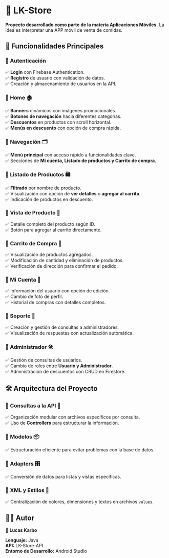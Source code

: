 # 📱 LK-Store

**Proyecto desarrollado como parte de la materia Aplicaciones Móviles.**
La idea es interpretar una APP móvil de venta de comidas.

## 🚀 Funcionalidades Principales

### 🔹 Autenticación
✅ **Login** con Firebase Authentication.  
✅ **Registro** de usuario con validación de datos.  
✅ Creación y almacenamiento de usuarios en la API.

### 🔹 Home 🏠
✅ **Banners** dinámicos con imágenes promocionales.  
✅ **Botones de navegación** hacia diferentes categorías.  
✅ **Descuentos** en productos con scroll horizontal.  
✅ **Menús en descuento** con opción de compra rápida.

### 🔹 Navegación 🗂️
✅ **Menú principal** con acceso rápido a funcionalidades clave.  
✅ Secciones de **Mi cuenta, Listado de productos y Carrito de compra**.

### 🔹 Listado de Productos 🛍️
✅ **Filtrado** por nombre de producto.  
✅ Visualización con opción de **ver detalles** o **agregar al carrito**.  
✅ Indicación de productos en descuento.

### 🔹 Vista de Producto 🔎
✅ Detalle completo del producto según ID.  
✅ Botón para agregar al carrito directamente.

### 🔹 Carrito de Compra 🛒
✅ Visualización de productos agregados.  
✅ Modificación de cantidad y eliminación de productos.  
✅ Verificación de dirección para confirmar el pedido.

### 🔹 Mi Cuenta 👤
✅ Información del usuario con opción de edición.  
✅ Cambio de foto de perfil.  
✅ Historial de compras con detalles completos.

### 🔹 Soporte 📩
✅ Creación y gestión de consultas a administradores.  
✅ Visualización de respuestas con actualización automática.

### 🔹 Administrador 🛠️
✅ Gestión de consultas de usuarios.  
✅ Cambio de roles entre **Usuario y Administrador**.  
✅ Administración de descuentos con CRUD en Firestore.

## 🛠️ Arquitectura del Proyecto

### 🔹 Consultas a la API 🔗
✅ Organización modular con archivos específicos por consulta.  
✅ Uso de **Controllers** para estructurar la información.

### 🔹 Modelos 📦
✅ Estructuración eficiente para evitar problemas con la base de datos.

### 🔹 Adapters 🎛️
✅ Conversión de datos para listas y vistas específicas.

### 🔹 XML y Estilos 🎨
✅ Centralización de colores, dimensiones y textos en archivos `values`.

## 👨‍💻 Autor
🔹 **Lucas Karbo**

**Lenguaje:** Java  
**API:** LK-Store-API  
**Entorno de Desarrollo:** Android Studio
